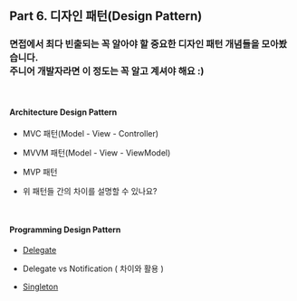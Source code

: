 ## Part 6. 디자인 패턴(Design Pattern)
### 면접에서 최다 빈출되는 꼭 알아야 할 중요한 디자인 패턴 개념들을 모아봤습니다.  <br> 주니어 개발자라면 이 정도는 꼭 알고 계셔야 해요 :)

<br>

#### Architecture Design Pattern

* MVC 패턴(Model - View - Controller)

* MVVM 패턴(Model - View - ViewModel)

* MVP 패턴

* 위 패턴들 간의 차이를 설명할 수 있나요?

<br>

#### Programming Design Pattern 

* [Delegate](https://atelier-chez-moi.tistory.com/100) 

* Delegate vs Notification ( 차이와 활용 )

* [Singleton](https://atelier-chez-moi.tistory.com/95)
